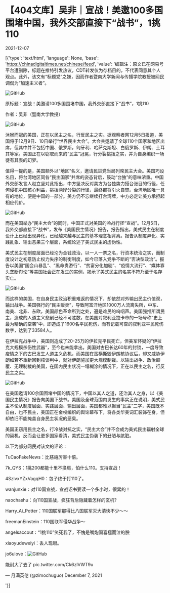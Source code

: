 # 【404文库】吴非｜宣战！美邀100多国围堵中国，我外交部直接下“战书”，1挑110

2021-12-07

[{'type': 'text/html', 'language': None, 'base': 'https://chinadigitaltimes.net/chinese/feed', 'value': '编辑注：原文已在网易号平台遭删除，标题在推特引发热议，CDT转发仅为存档目的，不代表同意其个人观点。此外，该文有“标题党”之嫌，因而作者暨南大学新闻与传播学院教授被网民调侃为“加速主义者”。

![GitHub](https://chinadigitaltimes.net/chinese/files/2021/12/image-1638860832161.png)

原标题：宣战！美邀请100多国围堵中国，我外交部直接下“战书”，1挑110

作者：吴非（暨南大学教授）

![GitHub](https://chinadigitaltimes.net/chinese/files/2021/12/image-1638860870913.png)

沐猴而冠的美国，正在以民主之名，行反民主之实。据观察者网12月5日报道，美国将于12月9日、10日举行“世界民主大会”。大会共邀请了全球110个国家和地区出席，但其中并不包括中国、俄罗斯，匈牙利、哈萨克斯坦、白俄罗斯、伊朗、土耳其等家。美国正在以窃取而来的“民主”冠冕，行分裂挑拨之实，并为自身编织一场徒有其表的幻梦。

值得一提的是，美国额外以“地区”名义，邀请民进党当局列席民主大会。美国巧设名目，将台湾地区同各“民主国家”并席的姿态背后，鼓动“台独”的意味浓重。中国外交部发言人赵立坚对此指出，中方坚决反对美方为台独势力搭台张目的行径，任何侵犯中国核心利益，挑拨两岸分裂的行径，最终都将引火自焚。台湾地区唯一具有的地位，便是中国的一部分。美方仍不忘继续打台湾牌，中方必定让美方承担起相应代价。

![GitHub](https://chinadigitaltimes.net/chinese/files/2021/12/image-1638860973246.png)

而在美国举办“民主大会”的同时，中国正式对美国的冷战行径“宣战”。12月5日，我外交部直接下“战书”，发布《美国民主情况》报告，报告指出，美式民主在制度设计上已经出现异化，已经越来越与民主的基本理念相背离。报告从制度异化、实践乱象、输出恶果三个层面，系统论述了美式民主的虚伪性。

美式民主在制度层面已经沦为金钱政治，以一人一票之名，行资本统治之实，而制度设计之初意防止权力失序的制衡制度，如今已落入党争不断的“否决型政治”。报告以美国“国会山暴乱”、“黑命贵游行”、“贫富分化加剧”、“疫情大流行”、“媒体寡头垄断舆论”等美国社会正在发生的实例，揭示了美式民主的名实不符乃至于名存实亡。

![GitHub](https://chinadigitaltimes.net/chinese/files/2021/12/image-1638860981652.png)

而这样的美国，在自身民主政治积重难返的情况下，却依然对外输出民主价值观，输出战争。美国强行的“民主贩卖”，导致阿富汗地区1000万人流离失所，中东、南美、北非、东欧，美国颜色革命所到之处，遍是难民的呜咽声。美国强推所谓民主，造成的人道主义悲剧已经不可胜数，在美国对叙利亚拉卡市的一场号称“史上最为精确的空袭”中，即造成了1600名平民死伤，而有记载可查的叙利亚平民死伤数字，达到了33584人。

在伊拉克战争中，美国则造成了20-25万的伊拉克平民死亡，但美军怀疑的“伊拉克大规模杀伤性武器”，至今也未能拿出。美国对古巴长达60年的封锁，一度导致疫情之下的古巴发生人道主义危机，而美国在蛮横撕毁伊朗核协议后，却又威胁伊朗如若不重新回到核谈判中，就对伊朗施加更大规模制裁。以输出战争、政治颠覆、无理制裁的美国，在国内民主状况一塌糊涂的情况下，正在以民主之名，行反民主之实。

![GitHub](https://chinadigitaltimes.net/chinese/files/2021/12/image-1638860994299.png)

在美国邀请100余国围堵中国的情况下，中国以其人之道，还治其人之身，以《美国民主情况》报告向美国下战书。美国及全球范围内发生的事实正在说明，美式民主不论从制度层面、实践层面、输出层面，美国都难以担当“民主”二字，美国既不自由，也不民主，美国正在金权编织的舆论幕布下，将各类华美词汇装饰在身，但却依旧不能掩盖自身民主状况的恶臭。

美国正窃用民主之名，行冷战对抗之实，“民主大会”并不会成为美式民主辐射全球的契机，反而会让更多国家看清，美式民主伪装下的丑陋与肮脏。

以下为部分网民对该文的评论：



TuCaoFakeNews：比慈禧厉害十倍。

7k_QYS：1挑200都能十里不换肩，怕什么110。支持宣战！

4SzlvxYZxVagqH0：包子终于打110了。

wanjunxie：对110国宣战，宣战诏书要读一个多小时，很累的！

naochashu：向110国宣战，疯狂背后隐藏着怎样的玄机?

Harry_Ai_Potter：110国联军那得比八国联军灭大清快不少～～ 

freemanEinstein：110国联军侵华战争～

angelsaccout：“1挑110”笑死我了，不愧是嘴炮国喜極而泣的臉

xiaoyudeweiyi：丢人现眼。

jo6ulove：![GitHub](https://chinadigitaltimes.net/chinese/files/2021/12/image-1638861134810.png)



能耐大了去了 pic.twitter.com/Ck6zlVWT9u

&mdash; 月满英伦 (@zimochuguo) December 7, 2021



'}]